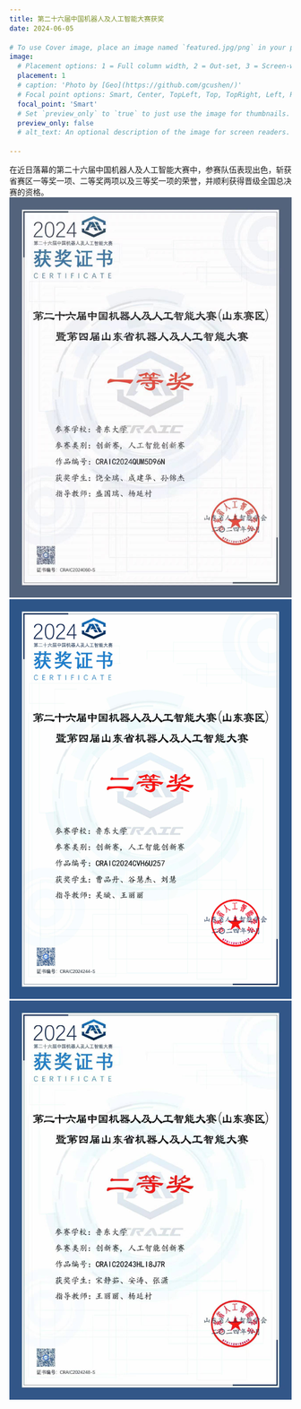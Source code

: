 ```yaml
---
title: 第二十六届中国机器人及人工智能大赛获奖
date: 2024-06-05

# To use Cover image, place an image named `featured.jpg/png` in your page's folder.
image:
  # Placement options: 1 = Full column width, 2 = Out-set, 3 = Screen-width
  placement: 1
  # caption: 'Photo by [Geo](https://github.com/gcushen/)'
  # Focal point options: Smart, Center, TopLeft, Top, TopRight, Left, Right, BottomLeft, Bottom, BottomRight
  focal_point: 'Smart'
  # Set `preview_only` to `true` to just use the image for thumbnails.
  preview_only: false
  # alt_text: An optional description of the image for screen readers.
  
---
```


在近日落幕的第二十六届中国机器人及人工智能大赛中，参赛队伍表现出色，斩获省赛区一等奖一项、二等奖两项以及三等奖一项的荣誉，并顺利获得晋级全国总决赛的资格。 
![](images/certificate1.jpg)
![](images/certificate2.jpg)
![](images/certificate3.jpg)


